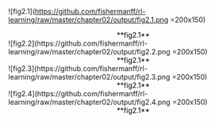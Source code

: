 ![fig2.1](https://github.com/fishermanff/rl-learning/raw/master/chapter02/output/fig2.1.png =200x150)
<center><font color=black>**fig2.1**</font></center>
![fig2.2](https://github.com/fishermanff/rl-learning/raw/master/chapter02/output/fig2.2.png =200x150)
<center><font color=black>**fig2.1**</font></center>
![fig2.3](https://github.com/fishermanff/rl-learning/raw/master/chapter02/output/fig2.3.png =200x150)
<center><font color=black>**fig2.1**</font></center>
![fig2.4](https://github.com/fishermanff/rl-learning/raw/master/chapter02/output/fig2.4.png =200x150)
<center><font color=black>**fig2.1**</font></center>
